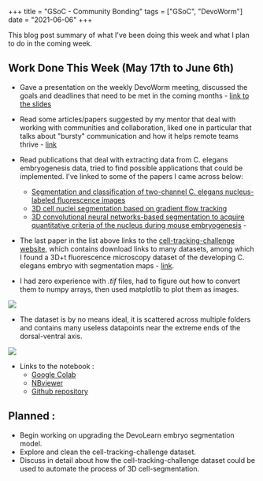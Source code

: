 +++
title =  "GSoC - Community Bonding"
tags = ["GSoC", "DevoWorm"]
date = "2021-06-06"
+++

This blog post summary of what I've been doing this week and what I plan to do in the coming week.

## Work Done This Week (May 17th to June 6th)
* Gave a presentation on the weekly DevoWorm meeting, discussed the goals and deadlines that need to be met in the coming months - [link to the slides](https://docs.google.com/presentation/d/1VR5oWVtKlGROYGVXpA4JboOeKzyke3N0hIJUphotOZA/edit?usp=sharing)
* Read some articles/papers suggested by my mentor that deal with working with communities and collaboration, liked one in particular that talks about "bursty" communication and how it helps remote teams thrive - [link](https://drive.google.com/file/d/1Kf6zMxhCUX0orIAPlDsHfSvzxUoAh9B3/view)
* Read publications that deal with extracting data from C. elegans embryogenesis data, tried to find possible applications that could be implemented. I've linked to some of the papers I came across below:
  * [Segmentation and classification of two-channel C. elegans nucleus-labeled fluorescence images](https://www.ncbi.nlm.nih.gov/pmc/articles/PMC5602880/)
  * [3D cell nuclei segmentation based on gradient flow tracking](https://www.researchgate.net/publication/6055472_3D_cell_nuclei_segmentation_based_on_gradient_flow_tracking)
  * [3D convolutional neural networks-based segmentation to acquire quantitative criteria of the nucleus during mouse embryogenesis](https://www.nature.com/articles/s41540-020-00152-8) - 

* The last paper in the list above links to the [cell-tracking-challenge website](http://celltrackingchallenge.net/), which contains download links to many datasets, among which I found a 3D+t fluorescence microscopy dataset of the developing C. elegans embryo with segmentation maps - [link](http://celltrackingchallenge.net/3d-datasets/).

* I had zero experience with _.tif_ files, had to figure out how to convert them to numpy arrays, then used matplotlib to plot them as images.

![](../images/gsoc-community-bonding-1/inferno_sbs_celltrackingchallenge.png)

* The dataset is by no means ideal, it is scattered across multiple folders and contains many useless datapoints near the extreme ends of the dorsal-ventral axis.

![](../images/gsoc-community-bonding-1/inferno_sbs_celltrackingchallenge_grid.png)

* Links to the notebook :
  * [Google Colab](https://colab.research.google.com/github/Mainakdeb/GSoC-2021/blob/main/3d-embryo-segmentation/explore_and_preprocess_data.ipynb)
  * [NBviewer](https://nbviewer.jupyter.org/github/Mainakdeb/GSoC-2021/blob/main/3d-embryo-segmentation/explore_and_preprocess_data.ipynb)
  * [Github repository](https://github.com/Mainakdeb/GSoC-2021)
## Planned :
* Begin working on upgrading the DevoLearn embryo segmentation model. 
* Explore and clean the cell-tracking-challenge dataset. 
* Discuss in detail about how the cell-tracking-challenge dataset could be used to automate the process of 3D cell-segmentation.
